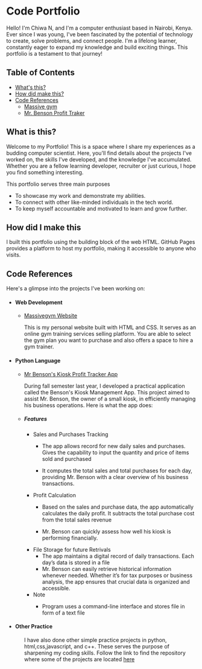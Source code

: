 # Code Portfolio
<html>
  <body>
    <p>Hello! I'm Chiwa N, and I'm a computer enthusiast based in Nairobi, Kenya. 
        Ever since I was young, I've been fascinated by the potential of technology to create, solve problems, and connect people. 
        I'm a lifelong learner, constantly eager to expand my knowledge and build exciting things. 
        This portfolio is a testament to that journey!</p>
    <h2>Table of Contents</h2>
    <ul>
      <li><a href="#what">What's this?</a></li>
      <li><a href="#how">How did make this?</a></li>
      <li><a href ="#references">Code References</a>
        <ul>
          <li><a href="#gym"> Massive gym</a></li>
          <li><a href="#benson"> Mr. Benson Profit Traker</a></li>
        </ul>
      </li>
    </ul>
    <div id="what">
      <h2>What is this?</h2>
      <p>Welcome to my Portfolio! This is a space where I share my experiences as a budding computer scientist. 
          Here, you'll find details about the projects I've worked on, the skills I've developed, and the knowledge I've accumulated. <br>
          Whether you are a fellow learning developer, recruiter or just curious, I hope you find something interesting.</p>
        <p>This portfolio serves three main purposes</p>
      <ul>
        <li>To showcase my work and demonstrate my abilities.</li>
        <li>To connect with other like-minded individuals in the tech world.</li>
        <li>To keep myself accountable and motivated to learn and grow further.</li>
      </ul>
    </div>
    <div id="how">
      <h2>How did I make this</h2>
      <p>I built this portfolio using the building block of the web HTML.  
          GitHub Pages provides a platform to host my portfolio, making it accessible to anyone who visits.</p>
    </div>
    <div id="references">
      <h2>Code References</h2>
        <p>Here's a glimpse into the projects I've been working on:</p>
        <ul>
          <li><h4>Web Development</h4>
            <div id="gym"><ul><li><a href="https://massivegym.store" target="_blank">Massivegym Website</a></li>
                <p>This is my personal website built with HTML and CSS. 
                It serves as an online gym training services selling platform. 
                    You are able to select the gym plan you want to purchase and also offers a space to hire a gym trainer.</p>
              </ul></div>
          </li>
          <div id="benson">
            <li><h4> Python Language</h4>
            <ul><li><a href="https://colab.research.google.com/drive/1awIaWsj151bDURByENUIoGxYKO45n1wo">Mr Benson's Kiosk Profit Tracker App</a></li>
                <p>During fall semester last year, I developed a practical application called the Benson's Kiosk Management App. 
                    This project aimed to assist Mr. Benson, the owner of a small kiosk, in efficiently managing his business operations. Here is what the app does:</p>
                <li><h5>Features</h5>
                <ul>
                    <li>Sales and Purchases Tracking
                        <ul>
                            <li><p>The app allows record for new daily sales and purchases. 
                                    Gives the capability to input the quantity and price of items sold and purchased</p></li>
                            <li><p>It computes the total sales and total purchases for each day, providing Mr. Benson with a clear overview of his business transactions.</p></li>
                        </ul>
                    </li>
                    <li>Profit Calculation
                        <ul>
                            <li><p>Based on the sales and purchase data, the app automatically calculates the daily profit. 
                                It subtracts the total purchase cost from the total sales revenue</p></li>
                            <li><p>Mr. Benson can quickly assess how well his kiosk is performing financially.</p></li>
                        </ul>
                    </li>
                    <li>File Storage for future Retrivals
                        <ul>
                            <li>The app maintains a digital record of daily transactions. 
                                Each day’s data is stored in a file</li>
                            <li>Mr. Benson can easily retrieve historical information whenever needed. 
                                Whether it’s for tax purposes or business analysis, the app ensures that crucial data is organized and accessible.</li>
                        </ul>
                    </li>
                    <li>Note
                        <ul>
                            <li><p>Program uses a command-line interface and stores file in form of a text file</p></li>
                        </ul>
                    </li>
                </ul></li>
                </ul></li>
          </div>
            <li><h4>Other Practice</h4>
                <ul>
                    <p>I have also done other simple practice projects in python, html,css,javascript, and c++. 
                        These serves the purpose of sharpening my coding skills.
                        Follow the link to find the repository where some of the projects are located
                    <a href="https://github.com/Cychtech/portfolio/tree/main/reference%20code"> here</a></p>
                </ul>
            </li>
        </ul>
    </div>
  </body>
</html>
